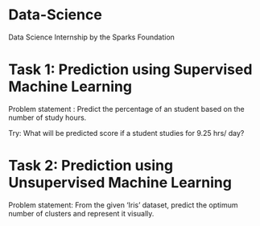 # Data-Science
Data Science Internship by the Sparks Foundation

# Task 1: Prediction using Supervised Machine Learning
Problem statement : Predict the percentage of an student based on the number of study hours.

Try: What will be predicted score if a student studies for 9.25 hrs/ day?

# Task 2: Prediction using Unsupervised Machine Learning
Problem statement: From the given ‘Iris’ dataset, predict the optimum number of clusters and represent it visually.
